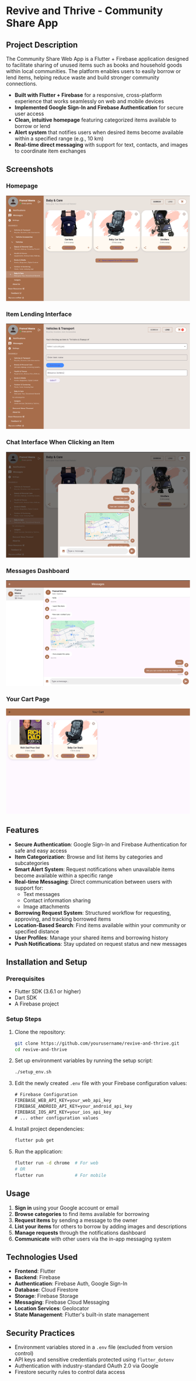 # Revive and Thrive - Community Share App

## Project Description

The Community Share Web App is a Flutter + Firebase application designed to facilitate sharing of unused items such as books and household goods within local communities. The platform enables users to easily borrow or lend items, helping reduce waste and build stronger community connections.

- **Built with Flutter + Firebase** for a responsive, cross-platform experience that works seamlessly on web and mobile devices
- **Implemented Google Sign-In and Firebase Authentication** for secure user access
- **Clean, intuitive homepage** featuring categorized items available to borrow or lend
- **Alert system** that notifies users when desired items become available within a specified range (e.g., 10 km)
- **Real-time direct messaging** with support for text, contacts, and images to coordinate item exchanges

## Screenshots

### Homepage
![Homepage](Website_Photos/homepage.png)

### Item Lending Interface
![Item Lending](Website_Photos/lending_item_option.png)

### Chat Interface When Clicking an Item
![Chat on Item Click](Website_Photos/chat_photo_on_clicking_item.png)

### Messages Dashboard
![Messages Dashboard](Website_Photos/chat_messages_page.png)

### Your Cart Page
![Your Cart Page](Website_Photos/your_cart_page.png)

## Features

- **Secure Authentication**: Google Sign-In and Firebase Authentication for safe and easy access
- **Item Categorization**: Browse and list items by categories and subcategories
- **Smart Alert System**: Request notifications when unavailable items become available within a specific range
- **Real-time Messaging**: Direct communication between users with support for:
  - Text messages
  - Contact information sharing
  - Image attachments
- **Borrowing Request System**: Structured workflow for requesting, approving, and tracking borrowed items
- **Location-Based Search**: Find items available within your community or specified distance
- **User Profiles**: Manage your shared items and borrowing history
- **Push Notifications**: Stay updated on request status and new messages

## Installation and Setup

### Prerequisites
- Flutter SDK (3.6.1 or higher)
- Dart SDK
- A Firebase project

### Setup Steps

1. Clone the repository:
   ```bash
   git clone https://github.com/yourusername/revive-and-thrive.git
   cd revive-and-thrive
   ```

2. Set up environment variables by running the setup script:
   ```bash
   ./setup_env.sh
   ```

3. Edit the newly created `.env` file with your Firebase configuration values:
   ```
   # Firebase Configuration
   FIREBASE_WEB_API_KEY=your_web_api_key
   FIREBASE_ANDROID_API_KEY=your_android_api_key
   FIREBASE_IOS_API_KEY=your_ios_api_key
   # ... other configuration values
   ```

4. Install project dependencies:
   ```bash
   flutter pub get
   ```

5. Run the application:
   ```bash
   flutter run -d chrome  # For web
   # OR
   flutter run            # For mobile
   ```

## Usage

1. **Sign in** using your Google account or email
2. **Browse categories** to find items available for borrowing
3. **Request items** by sending a message to the owner
4. **List your items** for others to borrow by adding images and descriptions
5. **Manage requests** through the notifications dashboard
6. **Communicate** with other users via the in-app messaging system

## Technologies Used

- **Frontend**: Flutter
- **Backend**: Firebase
- **Authentication**: Firebase Auth, Google Sign-In
- **Database**: Cloud Firestore
- **Storage**: Firebase Storage
- **Messaging**: Firebase Cloud Messaging
- **Location Services**: Geolocator
- **State Management**: Flutter's built-in state management

## Security Practices

- Environment variables stored in a `.env` file (excluded from version control)
- API keys and sensitive credentials protected using `flutter_dotenv`
- Authentication with industry-standard OAuth 2.0 via Google
- Firestore security rules to control data access
